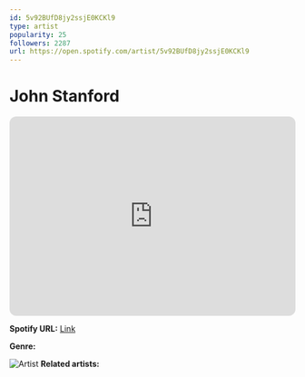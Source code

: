 ```yaml
---
id: 5v92BUfD8jy2ssjE0KCKl9
type: artist
popularity: 25
followers: 2287
url: https://open.spotify.com/artist/5v92BUfD8jy2ssjE0KCKl9
---
```

# John Stanford

<iframe style="border-radius:12px" src="https://open.spotify.com/embed/artist/5v92BUfD8jy2ssjE0KCKl9" width="100%" height="352" frameBorder="0" allowfullscreen="" allow="autoplay; clipboard-write; encrypted-media; fullscreen; picture-in-picture" loading="lazy"></iframe>

**Spotify URL:** [Link](https://open.spotify.com/artist/5v92BUfD8jy2ssjE0KCKl9)

**Genre:** 

![Artist](https://i.scdn.co/image/ab67616d0000b273ae8318aaedd3861a5ff69d55)
**Related artists:**

